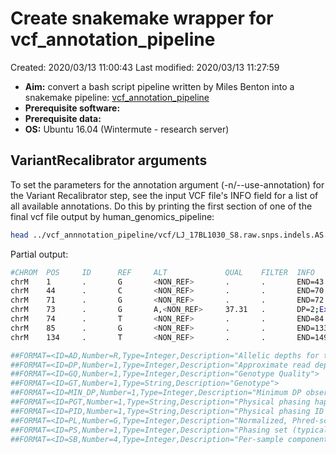 # Create snakemake wrapper for vcf_annotation_pipeline

Created: 2020/03/13 11:00:43
Last modified: 2020/03/13 11:27:59

- **Aim:** convert a bash script pipeline written by Miles Benton into a snakemake pipeline: [vcf_annotation_pipeline](https://github.com/leahkemp/vcf_annotation_pipeline.git)
- **Prerequisite software:**
- **Prerequisite data:**
- **OS:** Ubuntu 16.04 (Wintermute - research server)

## VariantRecalibrator arguments

To set the parameters for the annotation argument (-n/--use-annotation) for the Variant Recalibrator step, see the input VCF file's INFO field for a list of all available annotations. Do this by printing the first section of one of the final vcf file output by human_genomics_pipeline:

```bash
head ../vcf_annnotation_pipeline/vcf/LJ_17BL1030_S8.raw.snps.indels.AS.g.vcf -n 200
```

Partial output:

```bash
#CHROM  POS     ID      REF     ALT             QUAL    FILTER  INFO                                                                 FORMAT                  20
chrM    1       .       G       <NON_REF>       .       .       END=43                                                               GT:DP:GQ:MIN_DP:PL      0/0:0:0:0:0,0,0
chrM    44      .       C       <NON_REF>       .       .       END=70                                                               GT:DP:GQ:MIN_DP:PL      0/0:1:3:1:0,3,16
chrM    71      .       G       <NON_REF>       .       .       END=72                                                               GT:DP:GQ:MIN_DP:PL      0/0:2:6:2:0,6,45
chrM    73      .       G       A,<NON_REF>     37.31   .       DP=2;ExcessHet=3.0103;MLEAC=1,0;MLEAF=0.500,0.00;RAW_MQandDP=7200,2  GT:AD:DP:GQ:PL:SB       1/1:0,2,0:2:6:49,6,0,49,6,49:0,0,1,1
chrM    74      .       T       <NON_REF>       .       .       END=84                                                               GT:DP:GQ:MIN_DP:PL      0/0:2:6:2:0,6,40
chrM    85      .       G       <NON_REF>       .       .       END=133                                                              GT:DP:GQ:MIN_DP:PL      0/0:3:9:3:0,9,56
chrM    134     .       T       <NON_REF>       .       .       END=149                                                              GT:DP:GQ:MIN_DP:PL      0/0:3:6:2:0,6,56
```

```bash
##FORMAT=<ID=AD,Number=R,Type=Integer,Description="Allelic depths for the ref and alt alleles in the order listed">
##FORMAT=<ID=DP,Number=1,Type=Integer,Description="Approximate read depth (reads with MQ=255 or with bad mates are filtered)">
##FORMAT=<ID=GQ,Number=1,Type=Integer,Description="Genotype Quality">
##FORMAT=<ID=GT,Number=1,Type=String,Description="Genotype">
##FORMAT=<ID=MIN_DP,Number=1,Type=Integer,Description="Minimum DP observed within the GVCF block">
##FORMAT=<ID=PGT,Number=1,Type=String,Description="Physical phasing haplotype information, describing how the alternate alleles are phased in relation to one another; will always be heterozygous and is not intended to describe called alleles">
##FORMAT=<ID=PID,Number=1,Type=String,Description="Physical phasing ID information, where each unique ID within a given sample (but not across samples) connects records within a phasing group">
##FORMAT=<ID=PL,Number=G,Type=Integer,Description="Normalized, Phred-scaled likelihoods for genotypes as defined in the VCF specification">
##FORMAT=<ID=PS,Number=1,Type=Integer,Description="Phasing set (typically the position of the first variant in the set)">
##FORMAT=<ID=SB,Number=4,Type=Integer,Description="Per-sample component statistics which comprise the Fisher's Exact Test to detect strand bias.">
```